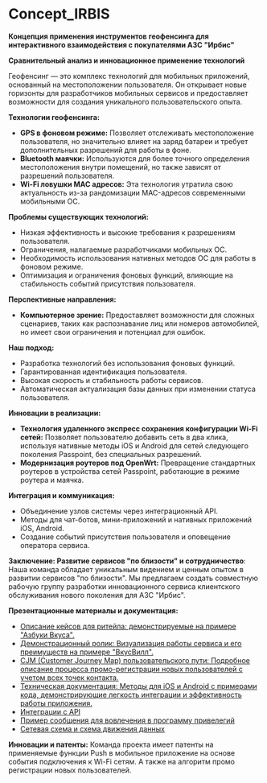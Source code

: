 # Concept_IRBIS
 
**Концепция применения инструментов геофенсинга для интерактивного взаимодействия с покупателями АЗС "Ирбис"**

__Сравнительный анализ и инновационное применение технологий__

Геофенсинг — это комплекс технологий для мобильных приложений, основанный на местоположении пользователя. Он открывает новые горизонты для разработчиков мобильных сервисов и предоставляет возможности для создания уникального пользовательского опыта.

**Технологии геофенсинга:**
+ **GPS в фоновом режиме:** Позволяет отслеживать местоположение пользователя, но значительно влияет на заряд батареи и требует дополнительных разрешений для работы в фоне.
+ **Bluetooth маячки:** Используются для более точного определения местоположения внутри помещений, но также зависят от разрешений пользователя.
+ **Wi-Fi ловушки MAC адресов:** Эта технология утратила свою актуальность из-за рандомизации MAC-адресов современными мобильными ОС.

**Проблемы существующих технологий:**
+ Низкая эффективность и высокие требования к разрешениям пользователя.
+ Ограничения, налагаемые разработчиками мобильных ОС.
+ Необходимость использования нативных методов ОС для работы в фоновом режиме.
+ Оптимизация и ограничения фоновых функций, влияющие на стабильность событий присутствия пользователя.

**Перспективные направления:**
+ **Компьютерное зрение:** Предоставляет возможности для сложных сценариев, таких как распознавание лиц или номеров автомобилей, но имеет свои ограничения и потенциал для ошибок.

**Наш подход:**
+ Разработка технологий без использования фоновых функций.
+ Гарантированная идентификация пользователя.
+ Высокая скорость и стабильность работы сервисов.
+ Автоматическая актуализация базы данных при изменении статуса пользователя.

**Инновации в реализации:**
+ **Технология удаленного экспресс сохранения конфигурации Wi-Fi сетей:** Позволяет пользователю добавить сеть в два клика, используя нативные методы iOS и Android для сетей следующего поколения Passpoint, без специальных разрешений.
+ **Модернизация роутеров под OpenWrt:** Превращение стандартных роутеров в устройства сетей Passpoint, работающие в режиме роутера и маячка.

**Интеграция и коммуникация:**
+ Объединение узлов системы через интеграционный API.
+ Методы для чат-ботов, мини-приложений и нативных приложений iOS, Android.
+ Создание событий присутствия пользователя и оповещение оператора сервиса.

**Заключение: Развитие сервисов "по близости" и сотрудничество**: Наша команда обладает уникальным видением и ценным опытом в развитии сервисов "по близости". Мы предлагаем создать совместную рабочую группу разработки инновационного сервиса клиентского обслуживания нового поколения для АЗС "Ирбис".

**Презентационные материалы и документация:**
+ [Описание кейсов для ритейла: демонстрируемые на примере "Азбуки Вкуса".](https://drive.google.com/file/d/18senr87HBgA53UdTUnBN98TMWmDt-5-r/view?usp=drive_link)
+ [Демонстрационный ролик: Визуализация работы сервиса и его преимуществ на примере "ВкусВилл".](https://www.youtube.com/watch?v=6oPVBUWPokU)
+ [CJM (Customer Journey Map) пользовательского пути: Подробное описание процесса промо-регистрации новых пользователей с учетом всех точек контакта.](https://drive.google.com/file/d/1SMNLuSctB2lt6Q82xecp3x1uvfhHtWcv/view?usp=sharing)
+ [Техническая документация: Методы для iOS и Android с примерами кода, демонстрирующие легкость интеграции и эффективность работы приложения.](https://github.com/lekontcev-i/Competition-Tg/tree/main/integration%20SDK)
+ [Интеграции с API](https://drive.google.com/file/d/1wQuE7KDIL2ZeQqCXHi6p90kxR8zElsB4/view?usp=sharing)
+ [Пример сообщения для вовлечения в программу привелегий](https://disk.yandex.ru/i/4UHHVoPk6gWFhQ)
+ [Сетевая схема и схема движения данных](https://drive.google.com/drive/folders/12uBLU92VFQlVM_NtHyLC_Xd-EgLNhEaO?usp=sharing)

**Инновации и патенты:** Команда проекта имеет патенты на применяемые функции Push в мобильное приложение на основе события подключения к Wi-Fi сетям. А также на алгоритм промо регистрации новых пользователей.
